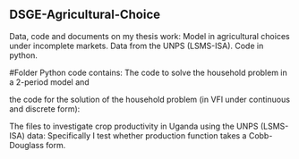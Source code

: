 ## DSGE-Agricultural-Choice
Data, code and documents on my thesis work: Model in agricultural choices under incomplete markets.  Data from the UNPS (LSMS-ISA). Code in python.

#Folder Python code contains:
The code to solve the household problem in a 2-period model and 

the code for the solution of the household problem (in VFI under continuous and discrete form):

The files to investigate crop productivity in Uganda using the UNPS (LSMS-ISA) data:
Specifically I test whether production function takes a Cobb-Douglass form.


